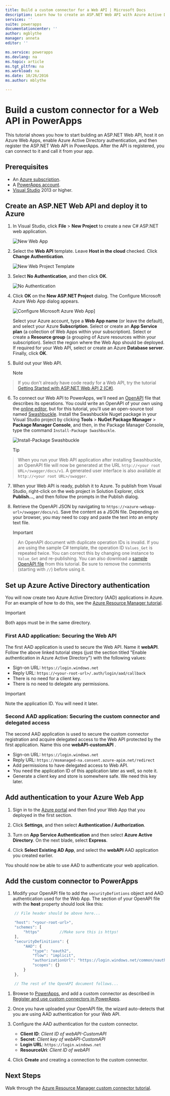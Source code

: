 ```yaml
---
title: Build a custom connector for a Web API | Microsoft Docs
description: Learn how to create an ASP.NET Web API with Azure Active Directory authentication in PowerApps.
services: ''
suite: powerapps
documentationcenter: ''
author: mgblythe
manager: anneta
editor: ''

ms.service: powerapps
ms.devlang: na
ms.topic: article
ms.tgt_pltfrm: na
ms.workload: na
ms.date: 10/26/2016
ms.author: mblythe

---
```

# Build a custom connector for a Web API in PowerApps
This tutorial shows you how to start bulding an ASP.NET Web API, host it on Azure Web Apps, enable Azure Active Directory authentication, and then register the ASP.NET Web API in PowerApps. After the API is registered, you can connect to it and call it from your app.

## Prerequisites
* An [Azure subscription](https://azure.microsoft.com/en-us/free/).
* A [PowerApps account](https://powerapps.microsoft.com).
* [Visual Studio](https://www.visualstudio.com/vs/) 2013 or higher.

## Create an ASP.NET Web API and deploy it to Azure
1. In Visual Studio, click **File** > **New Project** to create a new C# ASP.NET web application.
   
    ![New Web App](./media/customapi-web-api-tutorial/newwebapp.png)
2. Select the **Web API** template.  Leave **Host in the cloud** checked.  Click **Change Authentication**.
   
    ![New Web Project Template](./media/customapi-web-api-tutorial/new-web-api.png)
3. Select **No Authentication**, and then click **OK**.
   
    ![No Authentication](./media/customapi-web-api-tutorial/noauth.png)
4. Click **OK** on the **New ASP.NET Project** dialog.  The Configure Microsoft Azure Web App dialog appears.
   
    ![Configure Microsoft Azure Web App](./media/customapi-web-api-tutorial/azure-publishing.png)]
   
    Select your Azure account, type a **Web App name** (or leave the default), and select your Azure **Subscription**.  Select or create an **App Service plan** (a collection of Web Apps within your subscription).  Select or create a **Resource group** (a grouping of Azure resources within your subscription).  Select the region where the Web App should be deployed.  If required for your Web API, select or create an Azure **Database server**.  Finally, click **OK**.
5. Build out your Web API.
   
    > [!NOTE]
> If you don't already have code ready for a Web API, try the tutorial [Getting Started with ASP.NET Web API 2 (C#)](http://www.asp.net/web-api/overview/getting-started-with-aspnet-web-api/tutorial-your-first-web-api).
6. To connect our Web API to PowerApps, we'll need an [OpenAPI](http://swagger.io/) file that describes its operations.  You could write an OpenAPI of your own using the [online editor](http://editor.swagger.io/), but for this tutorial, you'll use an open-source tool named [Swashbuckle](https://github.com/domaindrivendev/Swashbuckle/blob/master/README.md).  Install the Swashbuckle Nuget package in your Visual Studio project by clicking **Tools** > **NuGet Package Manager** > **Package Manager Console**, and then, in the Package Manager Console, type the command `Install-Package Swashbuckle`.
   
    ![Install-Package Swashbuckle](./media/customapi-web-api-tutorial/swashbuckle-console.png)
   
    > [!TIP]
> When you run your Web API application after installing Swashbuckle, an OpenAPI file will now be generated at the URL `http://<your root URL>/swagger/docs/v1`.  A generated user interface is also available at `http://<your root URL>/swagger`.
7. When your Web API is ready, publish it to Azure. To publish from Visual Studio, right-click on the web project in Solution Explorer, click **Publish...**, and then follow the prompts in the Publish dialog.
8. Retrieve the OpenAPI JSON by navigating to `https://<azure-webapp-url>/swagger/docs/v1`.  Save the content as a JSON file.  Depending on your browser, you may need to copy and paste the text into an empty text file.   
   
    > [!IMPORTANT]
> An OpenAPI document with duplicate operation IDs is invalid. If you are using the sample C# template, the operation ID `Values_Get` is repeated twice. You can correct this by changing one instance to `Value_Get` and re-publishing. You can also download a [sample OpenAPI file](http://pwrappssamples.blob.core.windows.net/samples/webAPI.json) from this tutorial. Be sure to remove the comments (starting with `//`) before using it.

## Set up Azure Active Directory authentication
You will now create two Azure Active Directory (AAD) applications in Azure.  For an example of how to do this, see the [Azure Resource Manager tutorial](customapi-azure-resource-manager-tutorial.md#enable-authentication-in-azure-active-directory).

> [!IMPORTANT]
> Both apps must be in the same directory.

### First AAD application: Securing the Web API
The first AAD application is used to secure the Web API. Name it **webAPI**.  Follow the above linked tutorial steps (just the section titled "Enable authentication in Azure Active Directory") with the following values:

* Sign-on URL: `https://login.windows.net`
* Reply URL: `https://<your-root-url>/.auth/login/aad/callback`
* There is no need for a client key.
* There is no need to delegate any permissions.

> [!IMPORTANT]
> Note the application ID.  You will need it later.

### Second AAD application: Securing the custom connector and delegated access
The second AAD application is used to secure the custom connector registration and acquire delegated access to the Web API protected by the first application. Name this one **webAPI-customAPI** .

* Sign-on URL: `https://login.windows.net`
* Reply URL: `https://msmanaged-na.consent.azure-apim.net/redirect`
* Add permissions to have delegated access to Web API.
* You need the application ID of this application later as well, so note it.
* Generate a client key and store is somewhere safe. We need this key later.

## Add authentication to your Azure Web App

1. Sign in to the [Azure portal](https://portal.azure.com) and then find your Web App that you deployed in the first section.

2. Click **Settings**, and then select **Authentication / Authorization**.

3. Turn on **App Service Authentication** and then select **Azure Active Directory**.  On the next blade, select **Express**.  

4. Click **Select Existing AD App**, and select the **webAPI** AAD application you created earlier.

You should now be able to use AAD to authenticate your web application.

## Add the custom connector to PowerApps
1. Modify your OpenAPI file to add the `securityDefintions` object and AAD authentication used for the Web App. The section of your OpenAPI file with the **host** property should look like this:

```javascript
    // File header should be above here...

    "host": "<your-root-url>",
    "schemes": [
        "https"         //Make sure this is https!
    ],
    "securityDefinitions": {
        "AAD": {
            "type": "oauth2",
            "flow": "implicit",
            "authorizationUrl": "https://login.windows.net/common/oauth2/authorize",
            "scopes": {}
        }
    },

    // The rest of the OpenAPI document follows...
```

1. Browse to [PowerApps](https://web.powerapps.com), and add a custom connector as described in [Register and use custom connectors in PowerApps](register-custom-api.md).

2. Once you have uploaded your OpenAPI file, the wizard auto-detects that you are using AAD authentication for your Web API.

3. Configure the AAD authentication for the custom connector.  
   
   * **Client ID**: *Client ID of webAPI-CustomAPI*
   * **Secret**: *Client key of webAPI-CustomAPI*
   * **Login URL**: `https://login.windows.net`
   * **ResourceUri**: *Client ID of webAPI*
4. Click **Create** and creating a connection to the custom connector.

## Next Steps
Walk through the [Azure Resource Manager custom connector tutorial](customapi-azure-resource-manager-tutorial.md).

